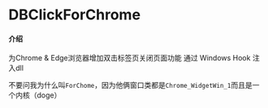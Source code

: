 # DBClickForChrome

#### 介绍
为Chrome & Edge浏览器增加双击标签页关闭页面功能
通过 Windows Hook 注入dll

不要问我为什么叫`ForChome`，因为他俩窗口类都是`Chrome_WidgetWin_1`而且是一个内核（doge）
